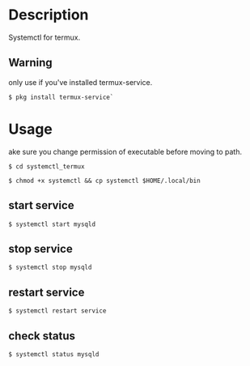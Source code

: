 # Description
Systemctl for termux.

## Warning
only use if you've installed termux-service.

```
$ pkg install termux-service`
```

# Usage
ake sure you change permission of executable before moving to path.

```
$ cd systemctl_termux
```

```
$ chmod +x systemctl && cp systemctl $HOME/.local/bin
```

## start service
```
$ systemctl start mysqld
```

## stop service
```
$ systemctl stop mysqld
```

## restart service
```
$ systemctl restart service
```

## check status
```
$ systemctl status mysqld
```
